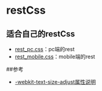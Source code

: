 # restCss
## 适合自己的restCss
- [rest_pc.css](https://github.com/2ue/restCss/blob/master/rest_pc.css)：pc端的rest
- [rest_mobile.css](https://github.com/2ue/restCss/blob/master/rest_mobile.css)：mobile端的rest

##参考
- [-webkit-text-size-adjust属性说明](http://blog.csdn.net/mxy2013/article/details/49813331)